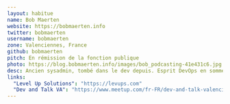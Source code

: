 ```yaml
---
layout: habitue
name: Bob Maerten
website: https://bobmaerten.info
twitter: bobmaerten
username: bobmaerten
zone: Valenciennes, France
github: bobmaerten
pitch: En rémission de la fonction publique
photo: https://blog.bobmaerten.info/images/bob_podcasting-41e431c6.jpg
desc: Ancien sysadmin, tombé dans le dev depuis. Esprit DevOps en sommes.
links:
  "Level Up Solutions": "https://levups.com"
  "Dev and Talk VA": "https://www.meetup.com/fr-FR/dev-and-talk-valenciennes/"
---
```

